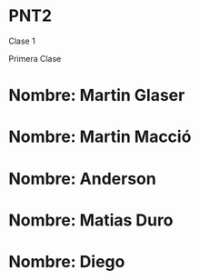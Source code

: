 # PNT2

Clase 1

Primera Clase

# Nombre: Martin Glaser
# Nombre: Martin Macció
# Nombre: Anderson 
# Nombre: Matias Duro
# Nombre: Diego
